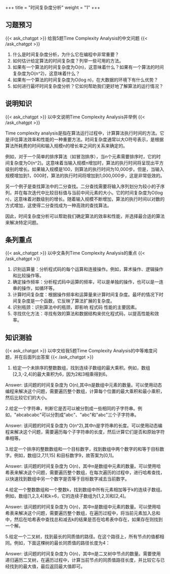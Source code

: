 +++
title = "时间复杂度分析"
weight = "1"
+++
## 习题预习
{{< ask_chatgpt >}}
给我5题Time Complexity Analysis的中文问题
{{< /ask_chatgpt >}}



1. 什么是时间复杂度分析，为什么它在编程中非常重要？
2. 如何估计给定算法的时间复杂度？列举一些可用的方法。
3. 如果有一个算法的时间复杂度为O(n)，这意味着什么？如果有一个算法的时间复杂度为O(n^2)，这意味着什么？
4. 如果有一个算法的时间复杂度为O(log n)，在大数据的环境下有什么优势？
5. 如何进行最坏时间复杂度分析？它如何帮助我们更好地了解算法的运行情况？   

## 说明知识
{{< ask_chatgpt >}}
以中文说明Time Complexity Analysis并举例
{{< /ask_chatgpt >}}



Time complexity analysis是指在算法运行过程中，计算算法执行时间的方法。它是评估算法效率和性能的一种重要方法。时间复杂度通常以大O符号表示，是根据算法所耗费的时间和输入规模n的增长率之间的关系来确定的。

例如，对于一个简单的排序算法（如冒泡排序），当n个元素需要排序时，它的时间复杂度为O(n^2)。这意味着当输入规模n增加时，算法的执行时间将呈现出平方级别的增长。如果输入规模是100，则算法的执行时间为10,000步。但是，当输入规模增加到1，000时，算法的执行时间将增加到1,000,000步，这是非常低效的。

另一个例子是查找算法中的二分查找。二分查找需要将输入序列划分为较小的子序列，并在每次迭代中比较目标值与当前中间元素的大小。它的时间复杂度为O(log n)，这意味着对数级别的增长。随着输入规模不断增加，算法的执行时间以对数的方式增加，这使得二分查找成为一种高效的查找算法。

因此，时间复杂度分析可以帮助我们确定算法的效率和性能，并选择最合适的算法来解决特定问题。   

## 条列重点
{{< ask_chatgpt >}}
以中文条列Time Complexity Analysis的重点
{{< /ask_chatgpt >}}



1. 识别运算量：分析程式码的每个运算和连接操作。例如，算术操作、逻辑操作和比较操作等。
2. 确定操作频率：分析程式码中运算的频率，可以是单独的操作，也可以是一连串的操作，如循环等。
3. 计算时间复杂度：根据操作频率和运算量来计算时间复杂度。最坏的情况下时间复杂度是一个函数，它反映了算法扩展的复杂度。
4. 识别瓶颈：识别算法中的瓶颈，即影响 程式码 性能的主要因素。
5. 寻找优化方法：寻找有效的算法和数据结构来优化程式码，以提高性能和效率。   

## 知识测验
{{< ask_chatgpt >}}
以中文给我5题Time Complexity Analysis的中等难度问题，并在后面列出答案
{{< /ask_chatgpt >}}




1. 给定一个未排序的整数数组，找到连续子数组的最大乘积。例如，数组[2,3,-2,4]的最大乘积为6，因为2和3相乘得到6。

Answer: 该问题的时间复杂度为 O(n),其中n是数组中元素的数量。可以使用动态编程来解决这个问题，需要遍历整个数组，计算每个位置的最大乘积和最小乘积，然后比较它们的大小。

2.给定一个字符串，判断它是否可以被分割成一些相同的子字符串。例如，"abcabcabc"可以分割成"abc"、"abc"和"abc"三个子字符串。

Answer: 该问题的时间复杂度为 O(n^2),其中n是字符串的长度。可以使用动态编程来解决这个问题，需要遍历每个子字符串的长度，然后计算它们是否和原始字符串相等。

3.给定一个排序的整数数组和一个目标数字，找到数组中两个数字的和等于目标数字。例如，数组[2,7,11,15] 和目标数字9，故答案为[0,1]。

Answer: 该问题的时间复杂度为 O(n)，其中n是数组中元素的数量。可以使用哈希表来解决这个问题，需要遍历整个数组，在每次遍历的过程中，进行哈希查找，以快速找到数组中另一个数字是否等于目标数字减去当前数字。

4.给定一个整数数组和一个整数k，找到数组中所有元素相加等于k的连续子数组。例如，数组[1,2,3,4]和k=6，它的连续子数组为[1,2,3]和[2,4]。

Answer: 该问题的时间复杂度为 O(n)，其中n是数组中元素的数量。可以使用哈希表来解决这个问题，需要遍历整个数组，在遍历过程中，将当前元素加入总和中，然后在哈希表中查找总和减去k的结果是否在哈希表中存在，如果存在则找到一个解。

5.给定一个二叉树，找到最长的同质值的路径。在这个路径上，所有节点的值都相同。例如，下面这棵树的最长同质值的路径长度为4：

Answer: 该问题的时间复杂度为 O(n)，其中n是二叉树中节点的数量。需要使用递归遍历二叉树，在遍历过程中，计算当前节点的同质值路径长度，并比较它与已经找到的最大值，最后返回最大值即可。   

